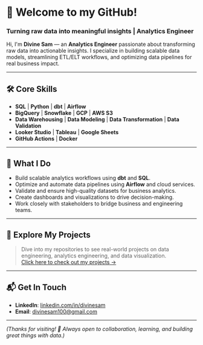 # 👋 Welcome to my GitHub!  

### Turning raw data into meaningful insights | Analytics Engineer

Hi, I'm **Divine Sam** — an **Analytics Engineer** passionate about transforming raw data into actionable insights. I specialize in building scalable data models, streamlining ETL/ELT workflows, and optimizing data pipelines for real business impact.

---

## 🛠️ Core Skills

- **SQL** | **Python** | **dbt** | **Airflow**
- **BigQuery** | **Snowflake** | **GCP** | **AWS S3**
- **Data Warehousing** | **Data Modeling** | **Data Transformation** | **Data Validation**
- **Looker Studio** | **Tableau** | **Google Sheets**
- **GitHub Actions** | **Docker**

---

## 🧠 What I Do

- Build scalable analytics workflows using **dbt** and **SQL**.
- Optimize and automate data pipelines using **Airflow** and cloud services.
- Validate and ensure high-quality datasets for business analytics.
- Create dashboards and visualizations to drive decision-making.
- Work closely with stakeholders to bridge business and engineering teams.

---

## 📂 Explore My Projects

> Dive into my repositories to see real-world projects on data engineering, analytics engineering, and data visualization.  
> [Click here to check out my projects →](https://github.com/DivineSamOfficial?tab=repositories)

---

## 📬 Get In Touch

- **LinkedIn**: [linkedin.com/in/divinesam](https://www.linkedin.com/in/divinesam/)
- **Email**: divinesam100@gmail.com

---

*(Thanks for visiting! 🚀 Always open to collaboration, learning, and building great things with data.)*
